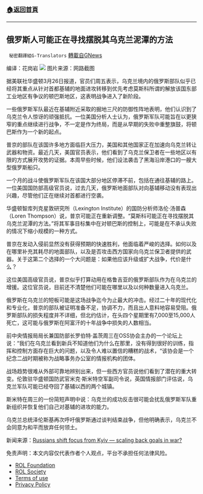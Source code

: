 ###  [:house:返回首頁](https://github.com/ourhimalayas/txt)
---


## 俄罗斯人可能正在寻找摆脱其乌克兰泥潭的方法
` 秘密翻譯組G-Translators` [轉載自GNews](https://gnews.org/zh-hans/2235783/)

编译：花岗岩
![](https://assets.gnews.org/wp-content/uploads/2022/03/4-96.jpg)
图片来源：网路截图

据美联社华盛顿3月26日报道，官员们周五表示，乌克兰境内的俄罗斯部队似乎已经将其重点从针对首都基辅的地面进攻转移到优先考虑莫斯科所谓的解放该国东部工业地区有争议的顿巴斯地区，这表明战争进入了新阶段。

一些俄罗斯军队最近在基辅附近采取的掘地三尺的防御性阵地表明，他们认识到了乌克兰令人惊讶的顽强抵抗。一位美国分析人士认为，俄罗斯军队可能旨在以更狭窄的重点继续进行战争，不一定是作为终局，而是从早期的失败中重整旗鼓，将顿巴斯作为一个新的起点。

普京的部队在该国许多地方面临巨大压力，美国和其他国家正在加速向乌克兰转让武器和物资。最近几天，美国官员表示，他们看到了乌克兰保卫者在一些地区以有限的方式展开攻势的证据。本周早些时候，他们设法袭击了黑海沿岸港口的一艘大型俄罗斯船只。

一个月的战斗使俄罗斯军队在该国大部分地区停滞不前，包括在通往基辅的路上。一位美国国防部高级官员说，过去几天，俄罗斯地面部队对向基辅移动没有表现出兴趣，尽管他们正在继续对首都进行空袭。

华盛顿智库列克星敦研究所（Lexington Institute）的国防分析师洛伦·汤普森（Loren Thompson）说，普京可能正在重新调整。“莫斯科可能正在寻找摆脱其乌克兰泥潭的方法。”将其军事目标集中在对顿巴斯的控制上，可能是在不承认失败的情况下缩小规模的一种方式。

普京在发动入侵前显然没有获得预期的快速胜利，他面临着严峻的选择。如何以及在哪里补充其耗尽的地面部队，以及是否攻击西方国家向乌克兰保卫者提供的武器。关于这第二个选择的一个大问题是：如果他应该升级或扩大战争，代价是什么？

这位美国高级官员说，普京似乎打算动用在格鲁吉亚的俄罗斯部队作为在乌克兰的增援。这位官员说，目前还不清楚他们可能在哪里以及以何种数量进入乌克兰。

俄罗斯在乌克兰的短板可能是这场战争迄今为止最大的冲击。经过二十年的现代化和专业化，普京的部队被证明准备不足，协调不力，而且出人意料地容易受阻。俄罗斯部队的损失程度并不详细，但北约估计，在头四个星期里有7,000至15,000人死亡，这可能与俄罗斯在阿富汗的十年战争中损失的人数相当。

前中央情报局局长兼国防部长罗伯特·盖茨周三在OSS协会主办的一个论坛上说：“我们在乌克兰看到新兵不知道他们为什么在那里，没有得到很好的训练，指挥和控制方面存在巨大的问题，以及令人难以置信的糟糕的战术，“该协会是一个纪念二战时期被称为战略事务办公室的情报机构的团体。

战场趋势很难从外部可靠地辨别出来，但一些西方官员说他们看到了潜在的重大转变。伦敦驻华盛顿国防武官米克·斯米特空军副司令说，英国情报部门评估说，乌克兰军队可能已经夺回了基辅以西的两个城镇。

斯米特在周三的一份简短声明中说：乌克兰的成功反击很可能会扰乱俄罗斯军队重新组织并恢复他们自己对基辅的进攻的能力。

乌克兰总统泽伦斯基再次呼吁俄罗斯通过谈判结束战争，但他明确表示，乌克兰不会同意为和平而放弃任何领土。

新闻来源：[Russians shift focus from Kyiv — scaling back goals in war?](https://apnews.com/article/russia-ukraine-putin-europe-nato-971463587011b3bf19dde7abb35889ad)

 

免责声明：本文内容仅代表作者个人观点，平台不承担任何法律风险。

- [ROL Foundation](https://rolfoundation.org/)
- [ROL Society](https://rolsociety.org/)
- [Terms of use](https://gnews.org/terms-of-use-3/)
- [Privacy Policy](https://gnews.org/privacy-policy/)
